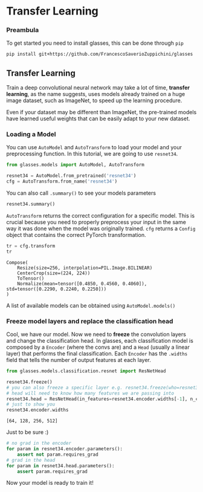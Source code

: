 # Transfer Learning

### Preambula
To get started you need to install glasses, this can be done through `pip`

```bash
pip install git+https://github.com/FrancescoSaverioZuppichini/glasses
```

## Transfer Learning

Train a deep convolutional neural network may take a lot of time, **transfer learning**, as the name suggests, uses models already trained on a huge image dataset, such as ImageNet, to speed up the learning procedure. 

Even if your dataset may be different than ImageNet, the pre-trained models have learned useful weights that can be easily adapt to your new dataset.

### Loading a Model

You can use `AutoModel` and `AutoTransform` to load your model and your preprocessing function. In this tutorial, we are going to use `resnet34`.


```python
from glasses.models import AutoModel, AutoTransform

resnet34 = AutoModel.from_pretrained('resnet34') 
cfg = AutoTransform.from_name('resnet34')
```

You can also call `.summary()` to see your models parameters


```python
resnet34.summary()
```

`AutoTransform` returns the correct configuration for a specific model. This is crucial because you need to properly preprocess your input in the same way it was done when the model was originally trained. `cfg` returns a `Config` object that contains the correct PyTorch transformation. 


```python
tr = cfg.transform
tr
```




    Compose(
        Resize(size=256, interpolation=PIL.Image.BILINEAR)
        CenterCrop(size=(224, 224))
        ToTensor()
        Normalize(mean=tensor([0.4850, 0.4560, 0.4060]), std=tensor([0.2290, 0.2240, 0.2250]))
    )



A list of available models can be obtained using `AutoModel.models()`

### Freeze model layers and replace the classification head

Cool, we have our model. Now we need to **freeze** the convolution layers and change the classification head. In glasses, each classification model is composed by a `Encoder` (where the convs are) and a `Head` (usually a linear layer) that performs the final classification. Each `Encoder` has the `.widths` field that tells the number of output features at each layer.


```python
from glasses.models.classification.resnet import ResNetHead

resnet34.freeze()
# you can also freeze a specific layer e.g. resnet34.freeze(who=resnet34.encoder.layers[0])
# head will need to know how many features we are passing into
resnet34.head = ResNetHead(in_features=resnet34.encoder.widths[-1], n_classes=2)
# just to show you
resnet34.encoder.widths
```




    [64, 128, 256, 512]



Just to be sure :)


```python
# no grad in the encoder
for param in resnet34.encoder.parameters():
    assert not param.requires_grad
# grad in the head
for param in resnet34.head.parameters():
    assert param.requires_grad
```

Now your model is ready to train it!
